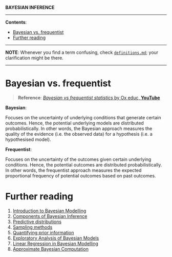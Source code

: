 **BAYESIAN INFERENCE**

---

**Contents**:

- [Bayesian vs. frequentist](#bayesian-vs-frequentist)
- [Further reading](#further-reading)

---

**NOTE**: Whenever you find a term confusing, check [`definitions.md`](https://github.com/pranigopu/mastersProject/blob/main/conceptual-notes/bayesian-inference/definitions.md); your clarification might be there.

---

# Bayesian vs. frequentist

> **Reference**: [_Bayesian vs frequentist statistics_ by Ox educ, **YouTube**](https://youtu.be/r76oDIvwETI?si=Fk8-Z6kLIhqULcTq)

**Bayesian**:

Focuses on the uncertainty of underlying conditions that generate certain outcomes. Hence, the potential underlying models are distributed probabilistically. In other words, the Bayesian approach measures the quality of the evidence (i.e. the observed data) for a hypothesis (i.e. a hypothesised model).

**Frequentist**:

Focuses on the uncertainty of the outcomes given certain underlying conditions. Hence, the potential outcomes are distributed probabilistically. In other words, the frequentist approach measures the expected proportional frequency of potential outcomes based on past outcomes.

# Further reading
1. [Introduction to Bayesian Modelling](https://github.com/pranigopu/mastersProject/blob/main/conceptual-notes/bayesian-inference/intro-to-bayesian-modelling.md)
2. [Components of Bayesian Inference](https://github.com/pranigopu/mastersProject/blob/main/conceptual-notes/bayesian-inference/components-of-bayesian-inference.md)
3. [Predictive distributions](https://github.com/pranigopu/mastersProject/blob/main/conceptual-notes/bayesian-inference/predictive-distributions.md)
4. [Sampling methods](https://github.com/pranigopu/mastersProject/blob/main/conceptual-notes/bayesian-inference/sampling-methods.md)
5. [Quantifying prior information](https://github.com/pranigopu/mastersProject/blob/main/conceptual-notes/bayesian-inference/quantifying-prior-info.md)
6. [Exploratory Analysis of Bayesian Models](https://github.com/pranigopu/mastersProject/blob/main/conceptual-notes/bayesian-inference/exploratory-analysis-of-bayesian-models.md)
7. [Linear Regression in Bayesian Modelling](https://github.com/pranigopu/mastersProject/blob/main/conceptual-notes/bayesian-inference/linear-regression-in-bayesian-modelling.md)
8. [Approximate Bayesian Computation](https://github.com/pranigopu/mastersProject/blob/main/conceptual-notes/bayesian-inference/approximate-bayesian-computation.md)
